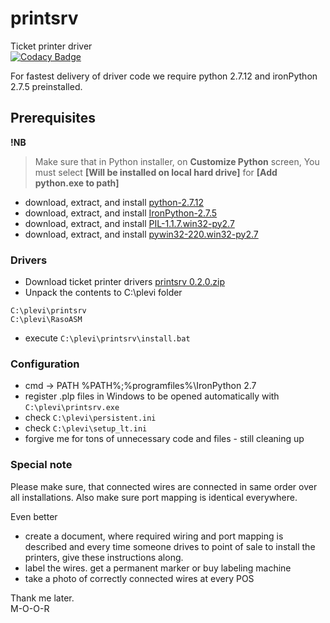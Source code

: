 # printsrv
Ticket printer driver  
[![Codacy Badge](https://api.codacy.com/project/badge/Grade/fd513dfbfcb645b1ac43bc381b4b5482)](https://www.codacy.com/app/mihkel-putrinsh/cardsrv?utm_source=github.com&amp;utm_medium=referral&amp;utm_content=Piletilevi/cardsrv&amp;utm_campaign=Badge_Grade)


For fastest delivery of driver code we require python 2.7.12 and ironPython 2.7.5 preinstalled.

## Prerequisites

**!NB**
> Make sure that in Python installer, on **Customize Python** screen, You must select
**[Will be installed on local hard drive]** for **[Add python.exe to path]**

- download, extract, and install [python-2.7.12](https://github.com/Piletilevi/printsrv/files/391929/python-2.7.12.zip)  
- download, extract, and install [IronPython-2.7.5](https://github.com/Piletilevi/printsrv/files/391931/IronPython-2.7.5.zip)  
- download, extract, and install [PIL-1.1.7.win32-py2.7](https://github.com/Piletilevi/printsrv/files/391901/PIL-1.1.7.win32-py2.7.zip)  
- download, extract, and install [pywin32-220.win32-py2.7](https://github.com/Piletilevi/printsrv/files/391897/pywin32-220.win32-py2.7.zip)


### Drivers

- Download ticket printer drivers [printsrv 0.2.0.zip](https://github.com/Piletilevi/printsrv/files/391887/printsrv.0.2.0.zip)
- Unpack the contents to C:\plevi folder  
```
C:\plevi\printsrv  
C:\plevi\RasoASM  
```
- execute `C:\plevi\printsrv\install.bat`  


### Configuration

- cmd -> PATH %PATH%;%programfiles%\IronPython 2.7
- register .plp files in Windows to be opened automatically with `C:\plevi\printsrv.exe`  
- check `C:\plevi\persistent.ini`
- check `C:\plevi\setup_lt.ini`
- forgive me for tons of unnecessary code and files - still cleaning up

### Special note

Please make sure, that connected wires are connected in same order over all installations.
Also make sure port mapping is identical everywhere.  

Even better
- create a document, where required wiring and port mapping is described and every time someone drives to point of sale to install the printers, give these instructions along.  
- label the wires. get a permanent marker or buy labeling machine
- take a photo of correctly connected wires at every POS

Thank me later.  
M-O-O-R
